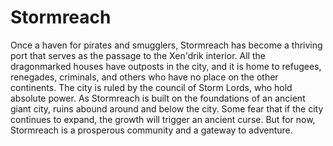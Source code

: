 # Stormreach

Once a haven for pirates and smugglers, Stormreach has become a thriving port that serves as the passage to the Xen'drik interior. All the dragonmarked houses have outposts in the city, and it is home to refugees, renegades, criminals, and others who have no place on the other continents. The city is ruled by the council of Storm Lords, who hold absolute power. As Stormreach is built on the foundations of an ancient giant city, ruins abound around and below the city. Some fear that if the city continues to expand, the growth will trigger an ancient curse. But for now, Stormreach is a prosperous community and a gateway to adventure.
